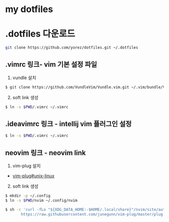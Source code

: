 # my dotfiles

# .dotfiles 다운로드 
```sh
git clone https://github.com/yorez/dotfiles.git ~/.dotfiles
```

## .vimrc 링크- vim 기본 설정 파일

1. vundle 설치
```sh
$ git clone https://github.com/VundleVim/Vundle.vim.git ~/.vim/bundle/Vundle.vim
```

2. soft link 생성
```sh
$ ln -s $PWD/.vimrc ~/.vimrc
```

## .ideavimrc 링크 - intellij vim 플러그인 설정
```sh
$ ln -s $PWD/.vimrc ~/.vimrc
```


## neovim 링크 - neovim link

1. vim-plug 설치
- [vim-plug#unix-linux](https://github.com/junegunn/vim-plug)
 
2. soft link 생성
```sh
$ mkdir -p ~/.config
$ ln -s $PWD/nvim ~/.config/nvim
```

```sh
$ sh -c 'curl -fLo "${XDG_DATA_HOME:-$HOME/.local/share}"/nvim/site/autoload/plug.vim --create-dirs \
       https://raw.githubusercontent.com/junegunn/vim-plug/master/plug.vim'
```
